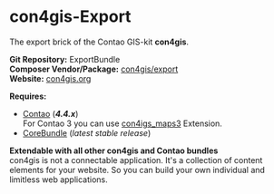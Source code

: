 con4gis-Export
==============
The export brick of the Contao GIS-kit **con4gis**.

**Git Repository:** ExportBundle  
**Composer Vendor/Package:** [con4gis/export](https://packagist.org/packages/con4gis/export)  
**Website:** [con4gis.org](https://con4gis.org)

**Requires:**
- [Contao](https://github.com/contao/core) (***4.4.x***)   
For Contao 3 you can use [con4igs_maps3](https://github.com/Kuestenschmiede/con4gis_maps3/releases) Extension.
- [CoreBundle](https://github.com/Kuestenschmiede/CoreBundle/releases) (*latest stable release*)
  
**Extendable with all other con4gis and Contao bundles**  
con4gis is not a connectable application. It's a collection of content 
elements for your website. So you can build your own individual and limitless web applications.